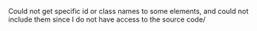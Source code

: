 Could not get specific id or class names to some elements, and could not include them since I do not have access to the source code/
